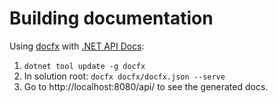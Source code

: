 # Building documentation
Using [docfx](https://dotnet.github.io/docfx/) with [.NET API Docs](https://dotnet.github.io/docfx/docs/dotnet-api-docs.html):

1. `dotnet tool update -g docfx`
2. In solution root: `docfx docfx/docfx.json --serve`
3. Go to http://localhost:8080/api/ to see the generated docs.
